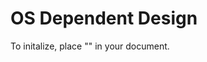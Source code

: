 # OS Dependent Design
To initalize, place "<link rel="stylesheet" href="css/fallback.css" id="stylesheet">" in your document.
